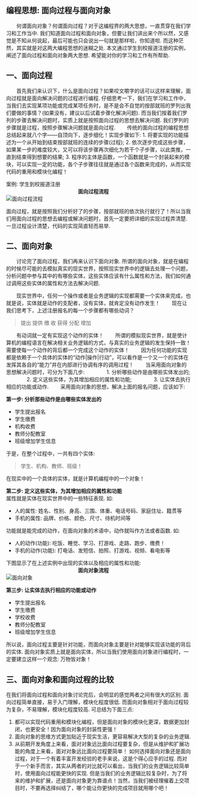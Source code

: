 ﻿编程思想: 面向过程与面向对象
--------------
　　何谓面向对象？何谓面向过程？对于这编程界的两大思想，一直贯穿在我们学习和工作当中. 我们知道面向过程和面向对象，但要让我们讲出来个所以然，又感觉是不知从何说起，最后可能也只会说出一句就是那样啦，你知道啦. 而这种茫然，其实就是对这两大编程思想的迷糊之处. 本文通过学生到校报道注册的实例，阐述了面向过程和面向对象两大思想. 希望能对你的学习和工作有所帮助. 

**一、面向过程**
----------
　　首先我们来认识下，什么是面向过程？如果咬文嚼字的话可以这样来理解，面向过程就是面向解决问题的过程进行编程. 仔细思考一下，我们在学习和工作中，当我们去实现某项功能或完成某项任务时，是不是会不自觉的按部就班的罗列出我们要做的事情？(如果没有，建议以后试着步骤化解决问题). 而当我们按着我们罗列的步骤去解决问题时，实质上就是按照面向过程的思想去解决问题. 我们罗列的步骤就是过程，按照步骤解决问题就是面向过程. 
　　传统的面向过程的编程思想总结起来就八个字——自顶向下，逐步细化！实现步骤如下: 
     1. 将要实现的功能描述为一个从开始到结束按部就班的连续的步骤(过程); 
     2. 依次逐步完成这些步骤，如果某一步的难度较大，又可以将该步骤再次细化为若干个子步骤，以此类推，一直到结束得到想要的结果; 
     3. 程序的主体是函数，一个函数就是一个封装起来的模块，可以实现一定的功能，各个子步骤往往就是通过各个函数来完成的，从而实现代码的重用和模块化编程！

案例: 学生到校报道注册  
　　　　　　　　　　　　　　**面向过程流程**  
![面向过程流程](images/process.png)

 面向过程，就是按照我们分析好了的步骤，按部就班的依次执行就行了！所以当我们用面向过程的思想去编程或解决问题时，首先一定要把详细的实现过程弄清楚. 一旦过程设计清楚，代码的实现简直轻而易举. 

**二、面向对象**
----------
　　讨论完了面向过程，我们再来认识下面向对象. 所谓的面向对象，就是在编程的时候尽可能的去模拟真实的现实世界，按照现实世界中的逻辑去处理一个问题，分析问题中参与其中的有哪些实体，这些实体应该有什么属性和方法，我们如何通过调用这些实体的属性和方法去解决问题. 

　　现实世界中，任何一个操作或者是业务逻辑的实现都需要一个实体来完成，也就是说，实体就是动作的支配者，没有实体，就肯定没有动作发生！ 
　　现在让我们思考下，上述注册报名的每一个步骤都有哪些动词？

> 提出 提供 缴 收 获得 分配 增加

　　有动词就一定有实现这个动作的实体！
　　所谓的模拟现实世界，就是使计算机的编程语言在解决相关业务逻辑的方式，与真实的业务逻辑的发生保持一致！需要使每一个动作的背后都一个完成这个动作的实体！
　　因为任何功能的实现都是依赖于一个具体的实体的“动作|操作|行动”，可以看作是一个又一个的实体在发挥其各自的“能力”并在内部进行协调有序的调用过程！
　　当采用面向对象的思想解决问题时，可分为下面几步: 
　　　　1. 分析哪些动作是由哪些实体发出的; 
　　　　2. 定义这些实体，为其增加相应的属性和功能; 
　　　　3. 让实体去执行相应的功能或动作. 
　　采用面向对象的思想，解决上面的报名问题，应该如下: 

**第一步: 分析那些动作是由哪些实体发出的**
 
 - 学生提出报名
 - 学生缴费
 - 机构收费
 - 教师分配教室
 - 班级增加学生信息  

于是，在整个过程中，一共有四个实体: 

> 学生、机构、教师、班级！

在现实中的一个具体的实体，就是计算机编程中的一个对象！  

**第二步: 定义这些实体，为其增加相应的属性和功能**  
属性就是实体在现实世界中的一些特征表现. 如:   

 - 人的属性: 姓名、性别、身高、三围、体重、电话号码、家庭住址、籍贯等
 - 手机的属性: 品牌、价格、颜色、尺寸、待机时间等  
 
功能就是能完成的动作，在面向对象的术语中，动作就叫作方法或者函数. 如:   

 - 人的动作(功能): 吃饭、睡觉、学习、打游戏、走路、跑步、缴费！
 - 手机的动作(功能): 打电话、发短信、拍照、打游戏、视频、看电影等  
 
下图显示了在上述实例中出现的实体以及相应的属性和功能:   
　　　　　　　　　　　　　　**面向对象流程**  
![面向对象](images/object.jpg)

  **第三步: 让实体去执行相应的功能或动作**  
  
 - 学生提出报名
 - 学生缴费
 - 学校收费
 - 教师分配教室
 - 班级增加学生信息

所以说，面向过程主要是针对功能，而面向对象主要是针对能够实现该功能的背后的实体. 面向对象实质上就是面向实体，所以当我们使用面向对象进行编程时，一定要建立这样一个观念: 万物皆对象！

**三、面向对象和面向过程的比较**
------------------
在我们将面向过程和面向对象讨论完后，会明显的感觉两者之间有很大的区别. 面向过程简单直接，易于入门理解，模块化程度很低. 而面向对象相对于面向过程较为复杂，不易理解，模块化程度较高. 可总结为下面三点: 
1. 都可以实现代码重用和模块化编程，但是面向对象的模块化更深，数据更加封闭，也更安全！因为面向对象的封装性更强！
2. 面向对象的思维方式更加贴近于现实生活，更容易解决大型的复杂的业务逻辑. 
3. 从前期开发角度上来看，面对对象远比面向过程要复杂，但是从维护和扩展功能的角度上来看，面对对象远比面向过程要简单！
如何选择面向对象还是面向过程，对于一个有着丰富开发经验的老手来说，这是个得心应手的过程. 而对于一个新手而言，其实从两者的对比就可以看出，当我们的业务逻辑比较简单时，使用面向过程能更快的实现. 但是当我们的业务逻辑比较复杂时，为了将来的维护和扩展，还是面向对象更为靠谱点！当然，当我们被经理催着上交项目时，不要再选择纠结了，哪个能让你更快的完成项目就用哪个吧！

